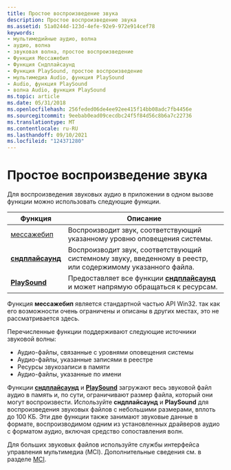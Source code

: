 ```yaml
---
title: Простое воспроизведение звука
description: Простое воспроизведение звука
ms.assetid: 51a0244d-123d-4efe-92e9-972e914cef78
keywords:
- мультимедийные аудио, волна
- аудио, волна
- звуковая волна, простое воспроизведение
- Функция Мессажебип
- Функция Сндплайсаунд
- Функция PlaySound, простое воспроизведение
- мультимедиа Audio, функция PlaySound
- Audio, функция PlaySound
- волна Audio, функция PlaySound
ms.topic: article
ms.date: 05/31/2018
ms.openlocfilehash: 256feded06de4ee92ee415f14bb08adc7fb4456e
ms.sourcegitcommit: 9eebab0ead09cecdbc24f5f84d56c8b6a7c22736
ms.translationtype: MT
ms.contentlocale: ru-RU
ms.lasthandoff: 09/10/2021
ms.locfileid: "124371280"
---
```

# <a name="simple-audio-playback"></a>Простое воспроизведение звука

Для воспроизведения звуковых аудио в приложении в одном вызове функции можно использовать следующие функции.



| Функция                                                      | Описание                                                                                                         |
|---------------------------------------------------------------|---------------------------------------------------------------------------------------------------------------------|
| [мессажебип](/windows/win32/api/winuser/nf-winuser-messagebeep) | Воспроизводит звук, соответствующий указанному уровню оповещения системы.                                                 |
| [**сндплайсаунд**](/previous-versions//dd798676(v=vs.85))                          | Воспроизводит звук, соответствующий системному звуку, введенному в реестр, или содержимому указанного файла. |
| [**PlaySound**](/previous-versions//dd743680(v=vs.85))                                | Предоставляет все функции [**сндплайсаунд**](/previous-versions//dd798676(v=vs.85)) и может напрямую обращаться к ресурсам.           |



 

Функция **мессажебип** является стандартной частью API Win32. так как его возможности очень ограничены и описаны в других местах, это не рассматривается здесь.

Перечисленные функции поддерживают следующие источники звуковой волны:

-   Аудио-файлы, связанные с уровнями оповещения системы
-   Аудио-файлы, указанные записями в реестре
-   Ресурсы звукозаписи в памяти
-   Аудио-файлы, указанные по имени

Функции [**сндплайсаунд**](/previous-versions//dd798676(v=vs.85)) и [**PlaySound**](/previous-versions//dd743680(v=vs.85)) загружают весь звуковой файл аудио в память и, по сути, ограничивают размер файла, который они могут воспроизвести. Используйте **сндплайсаунд** и **PlaySound** для воспроизведения звуковых файлов с небольшими размерами, вплоть до 100 КБ. Эти две функции также занимают звуковые данные в формате, воспроизводимом одним из установленных драйверов аудио с форматом аудио, включая средство сопоставления волн.

Для больших звуковых файлов используйте службы интерфейса управления мультимедиа (MCI). Дополнительные сведения см. в разделе [MCI](mci.md).

 

 